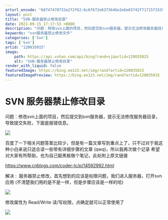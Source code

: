 ```yaml
---
arturl_encode: "68747470733a2f2f62:6c6f672e6373646e2e6e65742f71715f33393333373236342f:61727469636c652f64657461696c732f313230303335303135"
layout: post
title: "SVN-服务器禁止修改目录"
date: 2021-09-15 17:17:53 +0800
description: "问题：修改svn上面的项目，然后提交到svn服务器，提示无法修改服务器目录，导致提交失败，下面是报错"
keywords: "svn服务器禁止修改文件"
categories: ['Svn']
tags: ['Svn']
artid: "120035015"
image:
    path: https://api.vvhan.com/api/bing?rand=sj&artid=120035015
    alt: "SVN-服务器禁止修改目录"
render_with_liquid: false
featuredImage: https://bing.ee123.net/img/rand?artid=120035015
featuredImagePreview: https://bing.ee123.net/img/rand?artid=120035015
---
```


# SVN 服务器禁止修改目录

问题：修改svn上面的项目，然后提交到svn服务器，提示无法修改服务器目录，导致提交失败，下面是报错信息。

![](https://i-blog.csdnimg.cn/blog_migrate/3e0a4b0c94a52867a1dd1bbf047ac2bb.png)

百度了一下相关问题答案比较少，但是有一篇文章写到重点上了，只不过对于我这种小白来说只适合读一些带有详细步骤的文章 (qwq)，所以我再次做个记录 希望对大家有所帮助，也为自己敲黑板做个笔记，此处附上原文链接
  
<https://www.cnblogs.com/coder-lc/p/14592992.html>

解决 :  服务器禁止修改，首先想到的应该是权限问题，我们进入服务器，打开svn应用 (不清楚我们用的是不是一样，但是步骤应该是一样的哈)

![](https://i-blog.csdnimg.cn/blog_migrate/919f086bf4c8b1d5e4deab5296a68846.png)

修改属性为 Read/Write 读/写权限，点确定就可以正常使用了

![](https://i-blog.csdnimg.cn/blog_migrate/94f59e3d2cf1c11add3d4801ea2ceafd.png)